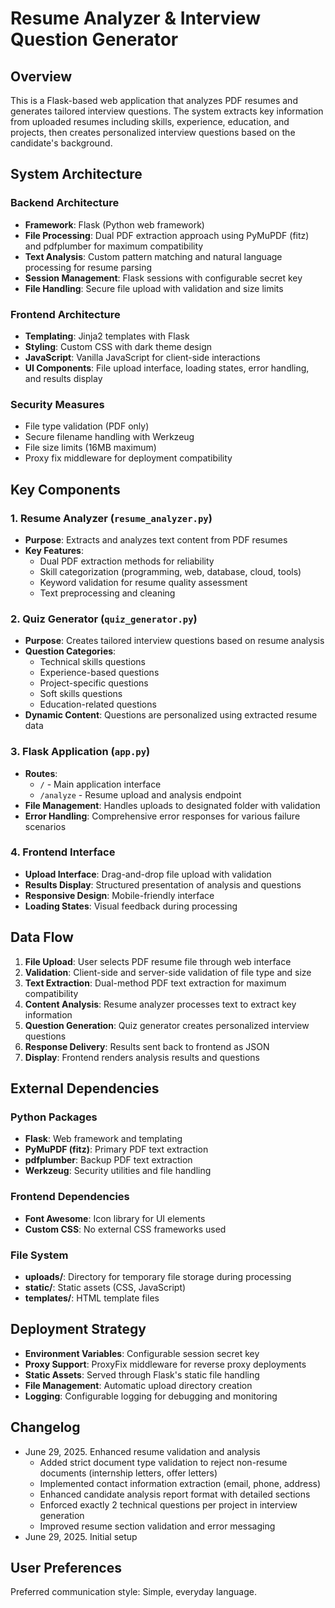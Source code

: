 # Resume Analyzer & Interview Question Generator

## Overview

This is a Flask-based web application that analyzes PDF resumes and generates tailored interview questions. The system extracts key information from uploaded resumes including skills, experience, education, and projects, then creates personalized interview questions based on the candidate's background.

## System Architecture

### Backend Architecture
- **Framework**: Flask (Python web framework)
- **File Processing**: Dual PDF extraction approach using PyMuPDF (fitz) and pdfplumber for maximum compatibility
- **Text Analysis**: Custom pattern matching and natural language processing for resume parsing
- **Session Management**: Flask sessions with configurable secret key
- **File Handling**: Secure file upload with validation and size limits

### Frontend Architecture
- **Templating**: Jinja2 templates with Flask
- **Styling**: Custom CSS with dark theme design
- **JavaScript**: Vanilla JavaScript for client-side interactions
- **UI Components**: File upload interface, loading states, error handling, and results display

### Security Measures
- File type validation (PDF only)
- Secure filename handling with Werkzeug
- File size limits (16MB maximum)
- Proxy fix middleware for deployment compatibility

## Key Components

### 1. Resume Analyzer (`resume_analyzer.py`)
- **Purpose**: Extracts and analyzes text content from PDF resumes
- **Key Features**:
  - Dual PDF extraction methods for reliability
  - Skill categorization (programming, web, database, cloud, tools)
  - Keyword validation for resume quality assessment
  - Text preprocessing and cleaning

### 2. Quiz Generator (`quiz_generator.py`)
- **Purpose**: Creates tailored interview questions based on resume analysis
- **Question Categories**:
  - Technical skills questions
  - Experience-based questions
  - Project-specific questions
  - Soft skills questions
  - Education-related questions
- **Dynamic Content**: Questions are personalized using extracted resume data

### 3. Flask Application (`app.py`)
- **Routes**:
  - `/` - Main application interface
  - `/analyze` - Resume upload and analysis endpoint
- **File Management**: Handles uploads to designated folder with validation
- **Error Handling**: Comprehensive error responses for various failure scenarios

### 4. Frontend Interface
- **Upload Interface**: Drag-and-drop file upload with validation
- **Results Display**: Structured presentation of analysis and questions
- **Responsive Design**: Mobile-friendly interface
- **Loading States**: Visual feedback during processing

## Data Flow

1. **File Upload**: User selects PDF resume file through web interface
2. **Validation**: Client-side and server-side validation of file type and size
3. **Text Extraction**: Dual-method PDF text extraction for maximum compatibility
4. **Content Analysis**: Resume analyzer processes text to extract key information
5. **Question Generation**: Quiz generator creates personalized interview questions
6. **Response Delivery**: Results sent back to frontend as JSON
7. **Display**: Frontend renders analysis results and questions

## External Dependencies

### Python Packages
- **Flask**: Web framework and templating
- **PyMuPDF (fitz)**: Primary PDF text extraction
- **pdfplumber**: Backup PDF text extraction
- **Werkzeug**: Security utilities and file handling

### Frontend Dependencies
- **Font Awesome**: Icon library for UI elements
- **Custom CSS**: No external CSS frameworks used

### File System
- **uploads/**: Directory for temporary file storage during processing
- **static/**: Static assets (CSS, JavaScript)
- **templates/**: HTML template files

## Deployment Strategy

- **Environment Variables**: Configurable session secret key
- **Proxy Support**: ProxyFix middleware for reverse proxy deployments
- **Static Assets**: Served through Flask's static file handling
- **File Management**: Automatic upload directory creation
- **Logging**: Configurable logging for debugging and monitoring

## Changelog

- June 29, 2025. Enhanced resume validation and analysis
  - Added strict document type validation to reject non-resume documents (internship letters, offer letters)
  - Implemented contact information extraction (email, phone, address)
  - Enhanced candidate analysis report format with detailed sections
  - Enforced exactly 2 technical questions per project in interview generation
  - Improved resume section validation and error messaging
- June 29, 2025. Initial setup

## User Preferences

Preferred communication style: Simple, everyday language.